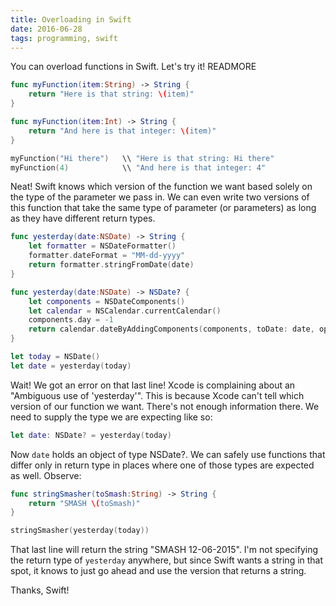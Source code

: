 ```yaml
---
title: Overloading in Swift
date: 2016-06-28
tags: programming, swift
---
```


You can overload functions in Swift. Let's try it! READMORE

~~~swift
func myFunction(item:String) -> String {
    return "Here is that string: \(item)"
}

func myFunction(item:Int) -> String {
    return "And here is that integer: \(item)"
}

myFunction("Hi there")   \\ "Here is that string: Hi there"
myFunction(4)            \\ "And here is that integer: 4" 
~~~

Neat! Swift knows which version of the function we want based solely on the type of the parameter we pass in. We can even write two versions of this function that take the same type of parameter (or parameters) as long as they have different return types. 

~~~swift
func yesterday(date:NSDate) -> String {
    let formatter = NSDateFormatter()
    formatter.dateFormat = "MM-dd-yyyy"
    return formatter.stringFromDate(date)
}

func yesterday(date:NSDate) -> NSDate? {
    let components = NSDateComponents()
    let calendar = NSCalendar.currentCalendar()
    components.day = -1
    return calendar.dateByAddingComponents(components, toDate: date, options: [])
}

let today = NSDate()
let date = yesterday(today)
~~~

Wait! We got an error on that last line! Xcode is complaining about an "Ambiguous use
of 'yesterday'". This is because Xcode can't tell which version of our function
we want. There's not enough information there. We need to supply the type we
are expecting like so:

~~~swift
let date: NSDate? = yesterday(today)
~~~

Now `date` holds an object of type NSDate?.  We can safely use functions that
differ only in return type in places where one of those types are expected as
well. Observe:

~~~swift
func stringSmasher(toSmash:String) -> String {
    return "SMASH \(toSmash)"
}

stringSmasher(yesterday(today))
~~~

That last line will return the string "SMASH 12-06-2015". I'm not specifying
the return type of `yesterday` anywhere, but since Swift wants a string in that
spot, it knows to just go ahead and use the version that returns a string.

Thanks, Swift!
